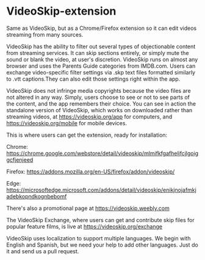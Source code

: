 # VideoSkip-extension
Same as VideoSkip, but as a Chrome/Firefox extension so it can edit videos streaming from many sources.

VideoSkip has the ability to filter out several types of objectionable content from streaming services. It can skip sections entirely, or simply mute the sound or blank the video, at user's discretion. VideoSkip runs on almost any browser and uses the Parents Guide categories from IMDB.com. Users can exchange video-specific filter settings via .skp text files formatted similarly to .vtt captions.They can also edit those settings right within the app.

VideoSkip does not infringe media copyrights because the video files are not altered in any way. Simply, users choose to see or not to see parts of the content, and the app remembers their choice. You can see in action the standalone version of VideoSkip, which works on downloaded rather than streaming videos, at https://videoskip.org/app for computers, and https://videoskip.org/mobile for mobile devices.

This is where users can get the extension, ready for installation:

Chrome: https://chrome.google.com/webstore/detail/videoskip/mlmifkfgafheljfcjlgoiggcfjenjeed

Firefox: https://addons.mozilla.org/en-US/firefox/addon/videoskip/

Edge: https://microsoftedge.microsoft.com/addons/detail/videoskip/enikjnojafmkjadebkopndkognbebomf

There's also a promotional page at https://videoskip.weebly.com

The VideoSkip Exchange, where users can get and contribute skip files for popular feature films, is live at https://videoskip.org/exchange

VideoSkip uses localization to support multiple languages. We begin with English and Spanish, but we need your help to add other languages. Just do it and send us a pull request.
